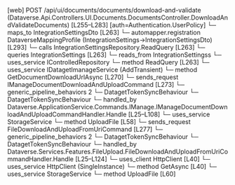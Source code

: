 [web] POST /api/ui/documents/documents/download-and-validate  (Dataverse.Api.Controllers.UI.Documents.DocumentsController.DownloadAndValidateDocuments)  [L255–L283] [auth=Authentication.UserPolicy]
  └─ maps_to IntegrationSettingsDto [L263]
    └─ automapper.registration DataverseMappingProfile (IntegrationSettings->IntegrationSettingsDto) [L293]
  └─ calls IntegrationSettingsRepository.ReadQuery [L263]
  └─ queries IntegrationSettings [L263]
    └─ reads_from IntegrationSettingss
  └─ uses_service IControlledRepository<IntegrationSettings>
    └─ method ReadQuery [L263]
  └─ uses_service IDatagetImanageService (AddTransient)
    └─ method GetDocumentDownloadUrlAsync [L270]
  └─ sends_request IManageDocumentDownloadAndUploadCommand [L273]
    └─ generic_pipeline_behaviors 2
      └─ DatagetTokenSyncBehaviour
      └─ DatagetTokenSyncBehaviour
    └─ handled_by Dataverse.ApplicationService.Commands.IManage.IManageDocumentDownloadAndUploadCommandHandler.Handle [L25–L108]
      └─ uses_service StorageService
        └─ method UploadFile [L58]
  └─ sends_request FileDownloadAndUploadFromUriCommand [L277]
    └─ generic_pipeline_behaviors 2
      └─ DatagetTokenSyncBehaviour
      └─ DatagetTokenSyncBehaviour
    └─ handled_by Dataverse.Services.Features.FileUpload.FileDownloadAndUploadFromUriCommandHandler.Handle [L25–L124]
      └─ uses_client HttpClient [L40]
      └─ uses_service HttpClient (SingleInstance)
        └─ method GetAsync [L40]
      └─ uses_service StorageService
        └─ method UploadFile [L60]

